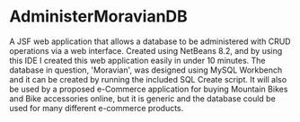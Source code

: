 # AdministerMoravianDB
A JSF web application that allows a database to be administered with CRUD operations via a web interface. Created using NetBeans 8.2, and by using this IDE I created this web application easily in under 10 minutes. The database in question, 'Moravian', was designed using MySQL Workbench and it can be created by running the included SQL Create script. It will also be used by a proposed e-Commerce application for buying Mountain Bikes and Bike accessories online, but it is generic and the database could be used for many different e-commerce products.
